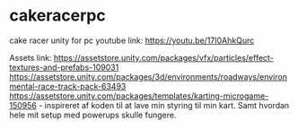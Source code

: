 # cakeracerpc
cake racer unity for pc
youtube link: https://youtu.be/17I0AhkQurc

Assets link: https://assetstore.unity.com/packages/vfx/particles/effect-textures-and-prefabs-109031
https://assetstore.unity.com/packages/3d/environments/roadways/environmental-race-track-pack-63493
https://assetstore.unity.com/packages/templates/karting-microgame-150956 - inspireret af koden til at lave min styring til min kart. Samt hvordan hele mit setup med powerups skulle fungere.


